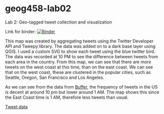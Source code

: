 # geog458-lab02

Lab 2: Geo-tagged tweet collection and visualization

Link for binder:
[![Binder](https://mybinder.org/badge_logo.svg)](https://mybinder.org/v2/gh/kiku511/geog458-lab02/master)

This map was created by aggregating tweets using the Twitter Developer API and Tweepy library. The data was added on to a dark base layer using QGIS. I used a custom SVG to show each tweet using the blue twitter bird. The data was recorded at 10 PM to see the difference between tweets from each area in the country. From this map, we can see that there are more tweets on the west coast at this time, than on the east coast. We can see that on the west coast, these are clustered in the popular cities, such as Seattle, Oregon, San Francisco and Los Angeles.

As we can see from the data from [Buffer](https://buffer.com/resources/best-time-to-tweet-research), the frequency of tweets in the US is decent at around 10 pm but lower around 1 AM. The map shows this since the East Coast time is 1 AM, therefore less tweets than usual.

[Tweet data](https://buffer.com/resources/wp-content/uploads/2015/06/Buffer-social-media-science-study-US-popular-times-to-tweet.png)
